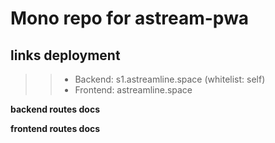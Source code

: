 # Mono repo for astream-pwa
## links deployment
>> - Backend: s1.astreamline.space (whitelist: self)
>> - Frontend: astreamline.space

**backend routes docs**

**frontend routes docs**
